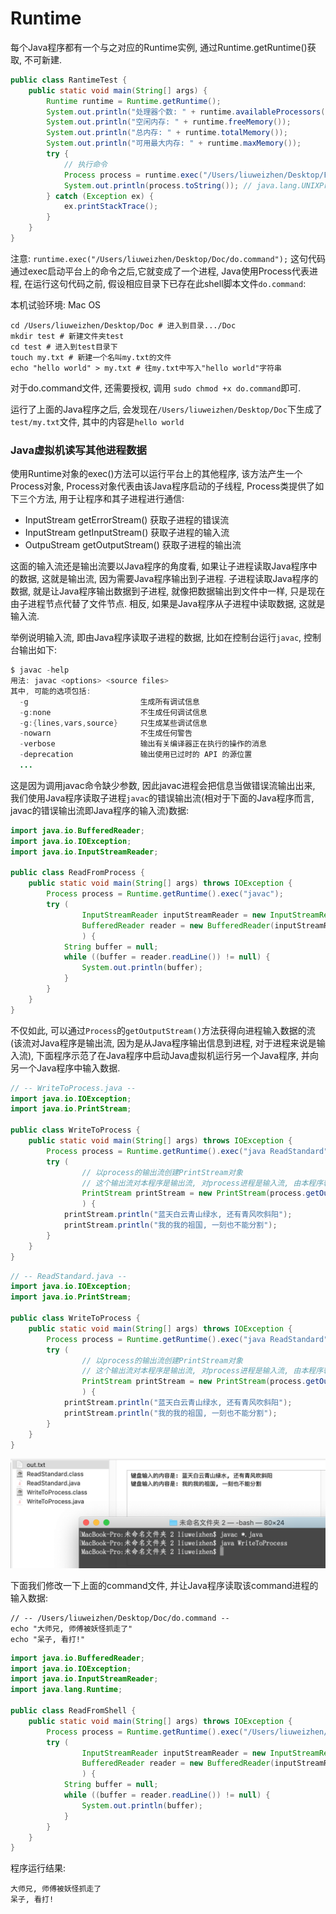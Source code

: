 # Runtime

每个Java程序都有一个与之对应的Runtime实例, 通过Runtime.getRuntime()获取, 不可新建.

```java
public class RantimeTest {
    public static void main(String[] args) {
        Runtime runtime = Runtime.getRuntime();
        System.out.println("处理器个数: " + runtime.availableProcessors());
        System.out.println("空闲内存: " + runtime.freeMemory());
        System.out.println("总内存: " + runtime.totalMemory());
        System.out.println("可用最大内存: " + runtime.maxMemory());
        try {
            // 执行命令
            Process process = runtime.exec("/Users/liuweizhen/Desktop/ForDelete/do.command");
            System.out.println(process.toString()); // java.lang.UNIXProcess@1d81eb93
        } catch (Exception ex) {
            ex.printStackTrace();
        }
    }
}
```

注意: `runtime.exec("/Users/liuweizhen/Desktop/Doc/do.command");` 这句代码通过exec启动平台上的命令之后,它就变成了一个进程, Java使用Process代表进程, 在运行这句代码之前, 假设相应目录下已存在此shell脚本文件`do.command`:

本机试验环境: Mac OS

```shell
cd /Users/liuweizhen/Desktop/Doc # 进入到目录.../Doc
mkdir test # 新建文件夹test
cd test # 进入到test目录下
touch my.txt # 新建一个名叫my.txt的文件
echo "hello world" > my.txt # 往my.txt中写入"hello world"字符串
```

对于do.command文件, 还需要授权, 调用 `sudo chmod +x do.command`即可.

运行了上面的Java程序之后, 会发现在`/Users/liuweizhen/Desktop/Doc`下生成了`test/my.txt`文件, 其中的内容是`hello world`

### Java虚拟机读写其他进程数据

使用Runtime对象的exec()方法可以运行平台上的其他程序, 该方法产生一个Process对象, Process对象代表由该Java程序启动的子线程, Process类提供了如下三个方法, 用于让程序和其子进程进行通信:

- InputStream getErrorStream() 获取子进程的错误流
- InputStream getInputStream() 获取子进程的输入流
- OutpuStream getOutputStream() 获取子进程的输出流

这面的输入流还是输出流要以Java程序的角度看, 如果让子进程读取Java程序中的数据, 这就是输出流, 因为需要Java程序输出到子进程.  子进程读取Java程序的数据, 就是让Java程序输出数据到子进程, 就像把数据输出到文件中一样, 只是现在由子进程节点代替了文件节点. 相反, 如果是Java程序从子进程中读取数据, 这就是输入流.

举例说明输入流, 即由Java程序读取子进程的数据, 比如在控制台运行`javac`, 控制台输出如下:
```java
$ javac -help
用法: javac <options> <source files>
其中, 可能的选项包括:
  -g                         生成所有调试信息
  -g:none                    不生成任何调试信息
  -g:{lines,vars,source}     只生成某些调试信息
  -nowarn                    不生成任何警告
  -verbose                   输出有关编译器正在执行的操作的消息
  -deprecation               输出使用已过时的 API 的源位置
  ...
```

这是因为调用javac命令缺少参数, 因此javac进程会把信息当做错误流输出出来, 我们使用Java程序读取子进程`javac`的错误输出流(相对于下面的Java程序而言, javac的错误输出流即Java程序的输入流)数据: 

```java
import java.io.BufferedReader;
import java.io.IOException;
import java.io.InputStreamReader;

public class ReadFromProcess {
    public static void main(String[] args) throws IOException {
        Process process = Runtime.getRuntime().exec("javac");
        try (
                InputStreamReader inputStreamReader = new InputStreamReader(process.getErrorStream());
                BufferedReader reader = new BufferedReader(inputStreamReader);
                ) {
            String buffer = null;
            while ((buffer = reader.readLine()) != null) {
                System.out.println(buffer);
            }
        }
    }
}
```

不仅如此, 可以通过`Process`的`getOutputStream()`方法获得向进程输入数据的流(该流对Java程序是输出流, 因为是从Java程序输出信息到进程, 对于进程来说是输入流), 下面程序示范了在Java程序中启动Java虚拟机运行另一个Java程序, 并向另一个Java程序中输入数据.

```java
// -- WriteToProcess.java --
import java.io.IOException;
import java.io.PrintStream;

public class WriteToProcess {
    public static void main(String[] args) throws IOException {
        Process process = Runtime.getRuntime().exec("java ReadStandard");
        try (
                // 以process的输出流创建PrintStream对象
                // 这个输出流对本程序是输出流, 对process进程是输入流, 由本程序输出信息到process进程
                PrintStream printStream = new PrintStream(process.getOutputStream());
                ) {
            printStream.println("蓝天白云青山绿水, 还有青风吹斜阳");
            printStream.println("我的我的祖国, 一刻也不能分割");
        }
    }
}
```

```java
// -- ReadStandard.java --
import java.io.IOException;
import java.io.PrintStream;

public class WriteToProcess {
    public static void main(String[] args) throws IOException {
        Process process = Runtime.getRuntime().exec("java ReadStandard");
        try (
                // 以process的输出流创建PrintStream对象
                // 这个输出流对本程序是输出流, 对process进程是输入流, 由本程序输出信息到process进程
                PrintStream printStream = new PrintStream(process.getOutputStream());
                ) {
            printStream.println("蓝天白云青山绿水, 还有青风吹斜阳");
            printStream.println("我的我的祖国, 一刻也不能分割");
        }
    }
}
```

![](images/10.png)

下面我们修改一下上面的command文件, 并让Java程序读取该command进程的输入数据:
```shell
// -- /Users/liuweizhen/Desktop/Doc/do.command --
echo "大师兄, 师傅被妖怪抓走了"
echo "呆子, 看打!"
```

```java
import java.io.BufferedReader;
import java.io.IOException;
import java.io.InputStreamReader;
import java.lang.Runtime;

public class ReadFromShell {
    public static void main(String[] args) throws IOException {
        Process process = Runtime.getRuntime().exec("/Users/liuweizhen/Desktop/Doc/do.command");
        try (
                InputStreamReader inputStreamReader = new InputStreamReader(process.getInputStream());
                BufferedReader reader = new BufferedReader(inputStreamReader);
                ) {
            String buffer = null;
            while ((buffer = reader.readLine()) != null) {
                System.out.println(buffer);
            }
        }
    }
}
```

程序运行结果:

```
大师兄, 师傅被妖怪抓走了
呆子, 看打!
```

